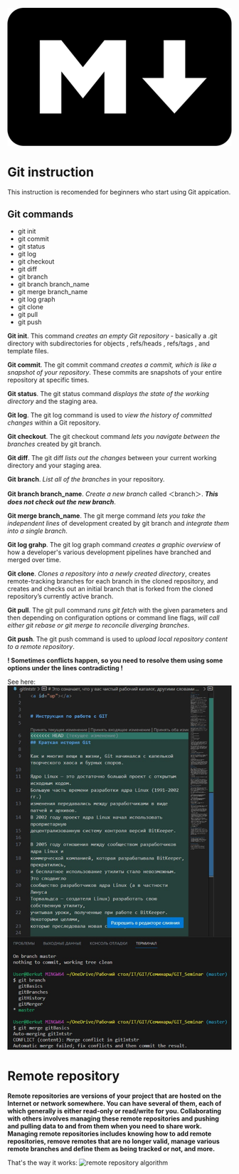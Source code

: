 ![Git_logo](logo.png)

# Git instruction
This instruction is recomended for beginners who start using Git appication.
## Git commands
* git init
* git commit 
* git status
* git log
* git checkout
* git diff
* git branch 
* git branch branch_name
* git merge branch_name
* git log graph
* git clone
* git pull
* git push

**Git init**. This command *creates an empty Git repository* - basically a .git directory with subdirectories for objects , refs/heads , refs/tags , and template files.

**Git commit**. The git commit command *creates a commit, which is like a snapshot of your repository*. These commits are snapshots of your entire repository at specific times.

**Git status**. The git status command *displays the state of the working directory* and the staging area.

**Git log**. The git log command is used to *view the history of committed changes* within a Git repository.

**Git checkout**. The git checkout command *lets you navigate between the branches* created by git branch.

**Git diff**. The git diff *lists out the changes* between your current working directory and your staging area.

**Git branch**. *List all of the branches* in your repository.

**Git branch branch_name**. *Create a new branch* called ＜branch＞. ***This does not check out the new branch***.

**Git merge branch_name**. The git merge command *lets you take the independent lines* of development created by git branch and *integrate them into a single branch*.

**Git log grahp**. The git log graph command *creates a graphic overview* of how a developer's various development pipelines have branched and merged over time.

**Git clone**. *Clones a repository into a newly created directory*, creates remote-tracking branches for each branch in the cloned repository, and creates and checks out an initial branch that is forked from the cloned repository’s currently active branch.

**Git pull**. The git pull command *runs git fetch* with the given parameters and then depending on configuration options or command line flags, *will call either git rebase or git merge to reconcile diverging branches*.

**Git push**. The git push command is used to *upload local repository content to a remote repository*.

**! Sometimes conflicts happen, so you need to resolve them using some options under the lines contradicting !**

See here: ![conflict image](Git_conflict.jpg)

# Remote repository
**Remote repositories are versions of your project that are hosted on the Internet or network somewhere. You can have several of them, each of which generally is either read-only or read/write for you. Collaborating with others involves managing these remote repositories and pushing and pulling data to and from them when you need to share work. Managing remote repositories includes knowing how to add remote repositories, remove remotes that are no longer valid, manage various remote branches and define them as being tracked or not, and more.**

That's the way it works:
![remote repository algorithm](basic-remote-workflow.png)

